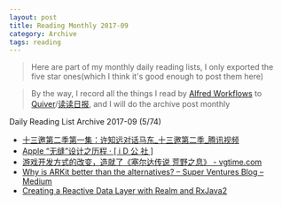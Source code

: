 ```yaml
---
layout: post
title: Reading Monthly 2017-09
category: Archive
tags: reading
---
```


> Here are part of my monthly daily reading lists, I only exported the five star ones(which I think it's good enough to post them here)

> By the way, I record all the things I read by [Alfred Workflows](https://www.alfredapp.com/workflows/) to [Quiver](https://itunes.apple.com/app/quiver-programmers-notebook/id866773894?mt=12)/[读读日报](http://dudu.zhihu.com/circle/173514), and I will do the archive post monthly

Daily Reading List Archive 2017-09 (5/74)

* [十三邀第二季第一集：许知远对话马东_十三邀第二季_腾讯视频](https://v.qq.com/x/cover/79r40y15x4wmzcg/s0024i647oj.html)
* [Apple “无缝”设计之历程 · [ i D 公 社 ]](http://www.hi-id.com/?p=3286)
* [游戏开发方式的改变，造就了《塞尔达传说 荒野之息》 - vgtime.com](http://www.vgtime.com/topic/801487.jhtml?page=1)
* [Why is ARKit better than the alternatives? – Super Ventures Blog – Medium](https://medium.com/super-ventures-blog/why-is-arkit-better-than-the-alternatives-af8871889d6a)
* [Creating a Reactive Data Layer with Realm and RxJava2](https://academy.realm.io/posts/creating-a-reactive-data-layer-with-realm-and-rxjava2/)

